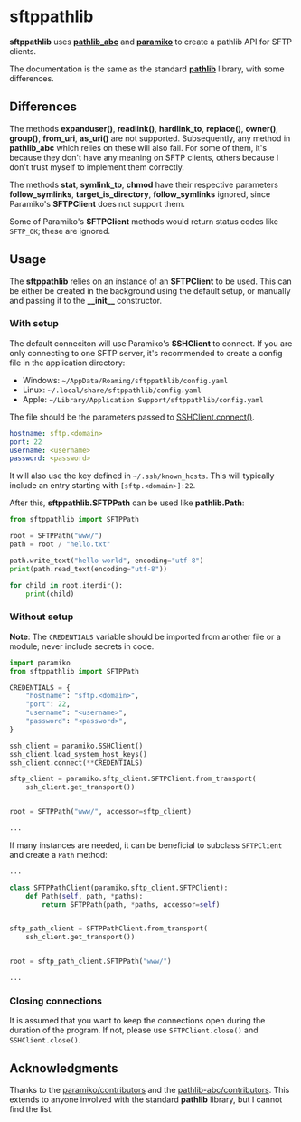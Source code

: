# sftppathlib

**sftppathlib** uses [**pathlib_abc**](https://pypi.org/project/pathlib-abc/) and [**paramiko**](https://pypi.org/project/paramiko/) to create a pathlib API for SFTP clients.

The documentation is the same as the standard [**pathlib**](https://docs.python.org/3/library/pathlib.html) library, with some differences.


## Differences

The methods **expanduser()**, **readlink()**, **hardlink_to**, **replace()**, **owner()**, **group()**, **from_uri**, **as_uri()** are not supported. Subsequently, any method in **pathlib_abc** which relies on these will also fail. For some of them, it's because they don't have any meaning on SFTP clients, others because I don't trust myself to implement them correctly.

The methods **stat**, **symlink_to**, **chmod** have their respective parameters **follow_symlinks**, **target_is_directory**, **follow_symlinks** ignored, since Paramiko's **SFTPClient** does not support them.

Some of Paramiko's **SFTPClient** methods would return status codes like `SFTP_OK`; these are ignored.


## Usage

The **sftppathlib** relies on an instance of an **SFTPClient** to be used. This can be either be created in the background using the default setup, or manually and passing it to the **\_\_init\_\_** constructor.


### With setup

The default conneciton will use Paramiko's **SSHClient** to connect. If you are only connecting to one SFTP server, it's recommended to create a config file in the application directory:

* Windows: `~/AppData/Roaming/sftppathlib/config.yaml`
* Linux: `~/.local/share/sftppathlib/config.yaml`
* Apple: `~/Library/Application Support/sftppathlib/config.yaml`

The file should be the parameters passed to [SSHClient.connect()](https://docs.paramiko.org/en/latest/api/client.html#paramiko.client.SSHClient.connect).

```yaml
hostname: sftp.<domain>
port: 22
username: <username>
password: <password>
```

It will also use the key defined in `~/.ssh/known_hosts`. This will typically include an entry starting with `[sftp.<domain>]:22`.

After this, **sftppathlib.SFTPPath** can be used like **pathlib.Path**:

```py
from sftppathlib import SFTPPath

root = SFTPPath("www/")
path = root / "hello.txt"

path.write_text("hello world", encoding="utf-8")
print(path.read_text(encoding="utf-8"))

for child in root.iterdir():
    print(child)
```


### Without setup

**Note**: The `CREDENTIALS` variable should be imported from another file or a module; never include secrets in code.

```py
import paramiko
from sftppathlib import SFTPPath

CREDENTIALS = {
    "hostname": "sftp.<domain>",
    "port": 22,
    "username": "<username>",
    "password": "<password>",
}

ssh_client = paramiko.SSHClient()
ssh_client.load_system_host_keys()
ssh_client.connect(**CREDENTIALS)

sftp_client = paramiko.sftp_client.SFTPClient.from_transport(
    ssh_client.get_transport())


root = SFTPPath("www/", accessor=sftp_client)

...
```

If many instances are needed, it can be beneficial to subclass `SFTPClient` and create a `Path` method:

```py
...

class SFTPPathClient(paramiko.sftp_client.SFTPClient):
    def Path(self, path, *paths):
        return SFTPPath(path, *paths, accessor=self)


sftp_path_client = SFTPPathClient.from_transport(
    ssh_client.get_transport())


root = sftp_path_client.SFTPPath("www/")

...
```


### Closing connections

It is assumed that you want to keep the connections open during the duration of the program. If not, please use `SFTPClient.close()` and `SSHClient.close()`.


## Acknowledgments

Thanks to the [paramiko/contributors](https://github.com/paramiko/paramiko/graphs/contributors) and the [pathlib-abc/contributors](https://github.com/barneygale/pathlib-abc). This extends to anyone involved with the standard **pathlib** library, but I cannot find the list.

